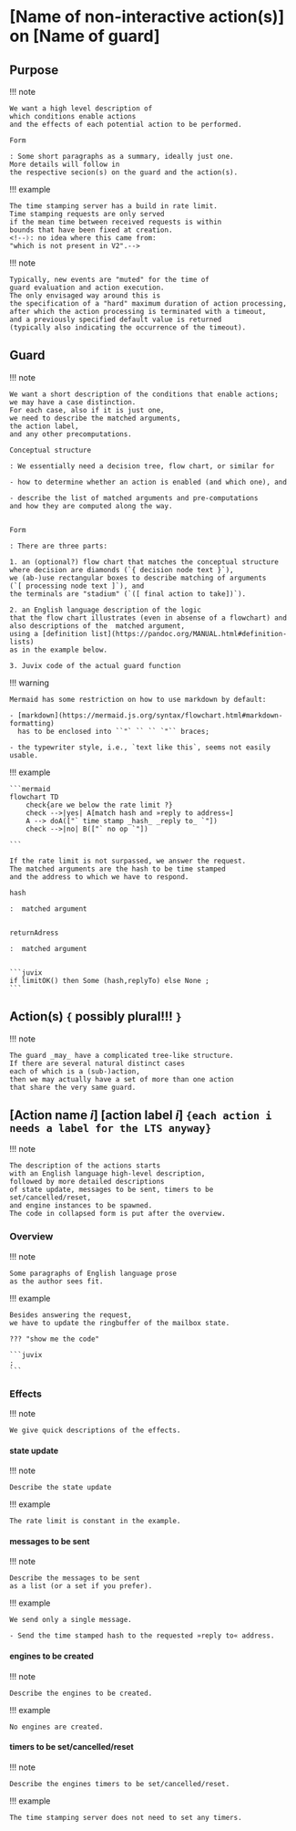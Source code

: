 # [Name of non-interactive action(s)] on [Name of guard]

## Purpose

!!! note

	We want a high level description of
	which conditions enable actions
	and the effects of each potential action to be performed.
	
	Form
	
	: Some short paragraphs as a summary, ideally just one. 
	More details will follow in 
	the respective secion(s) on the guard and the action(s).

!!! example

	The time stamping server has a build in rate limit.
	Time stamping requests are only served
	if the mean time between received requests is within 
	bounds that have been fixed at creation.
	<!--ᚦ: no idea where this came from:
	"which is not present in V2".-->

!!! note

	Typically, new events are "muted" for the time of 
	guard evaluation and action execution.
	The only envisaged way around this is 
	the specification of a "hard" maximum duration of action processing,
	after which the action processing is terminated with a timeout,
	and a previously specified default value is returned 
	(typically also indicating the occurrence of the timeout).
	
## Guard

!!! note

	We want a short description of the conditions that enable actions;
	we may have a case distinction.
	For each case, also if it is just one,
	we need to describe the matched arguments,
	the action label, 
	and any other precomputations.

	Conceptual structure
	
	: We essentially need a decision tree, flow chart, or similar for 
	
	- how to determine whether an action is enabled (and which one), and
	
	- describe the list of matched arguments and pre-computations 
	and how they are computed along the way.


	Form
	
	: There are three parts: 
	
	1. an (optional?) flow chart that matches the conceptual structure
	where decision are diamonds (`{ decision node text }`), 
	we (ab-)use rectangular boxes to describe matching of arguments
	(`[ processing node text ]`), and 
	the terminals are "stadium" (`([ final action to take])`).

	2. an English language description of the logic
	that the flow chart illustrates (even in absense of a flowchart) and
	also descriptions of the  matched argument,
	using a [definition list](https://pandoc.org/MANUAL.html#definition-lists)
	as in the example below.
	
	3. Juvix code of the actual guard function

!!! warning

	Mermaid has some restriction on how to use markdown by default: 

    - [markdown](https://mermaid.js.org/syntax/flowchart.html#markdown-formatting)
	  has to be enclosed into ``"` ‌`` ``‌ `"`` braces;
	
	- the typewriter style, i.e., `text like this`, seems not easily usable.

<!--ᚦ: [let's keep this one/three lines of Chris's here, just in case]
Guards can provide information (similar to pattern-matching) which can then be used in the action. Each guard should come with a specified type `LocalData -> Maybe<T>` where `T` is the data that the guard will bind (pattern-match) out of the local data if (and only if) it matches.
-->

!!! example

	```mermaid
	flowchart TD
		check{are we below the rate limit ?}
		check -->|yes| A[match hash and »reply to address«]
	    A --> doA(["` time stamp _hash_ _reply to_ `"])
		check -->|no| B(["` no op `"])
		
	```

	If the rate limit is not surpassed, we answer the request.
	The matched arguments are the hash to be time stamped
	and the address to which we have to respond. 
	
	hash
	
	:  matched argument
	
	
	returnAdress
	
	:  matched argument
		

	```juvix
	if limitOK() then Some (hash,replyTo) else None ;
	```

## Action(s) `{` possibly plural!!! `}`

!!! note

	The guard _may_ have a complicated tree-like structure.
	If there are several natural distinct cases 
	each of which is a (sub-)action,
	then we may actually have a set of more than one action
	that share the very same guard.
	
	
 <!--!!! example
¶
	There is always the `no op` opeartion as default,
	which just drops the message.
-->

## [Action name $i$] [action label $i$] `{each action i needs a label for the LTS anyway}`

!!! note 
	
	The description of the actions starts 
	with an English language high-level description,
	followed by more detailed descriptions
	of state update, messages to be sent, timers to be set/cancelled/reset,
	and engine instances to be spawned.
	The code in collapsed form is put after the overview.

### Overview

!!! note

	Some paragraphs of English language prose
	as the author sees fit.

!!! example

	Besides answering the request,
	we have to update the ringbuffer of the mailbox state.

    ??? "show me the code"
	
	```juvix
	;
	```

<!-- ᚦdon't think we need this any more
!!! todo

	simple juvix code example of client server
-->	
	

### Effects

!!! note

	We give quick descriptions of the effects.

#### state update

!!! note

	Describe the state update
	
!!! example

	The rate limit is constant in the example.

#### messages to be sent

!!! note

	Describe the messages to be sent
	as a list (or a set if you prefer).
	
!!! example

	We send only a single message. 
	
	- Send the time stamped hash to the requested »reply to« address.
	
#### engines to be created

!!! note

	Describe the engines to be created.

!!! example

	No engines are created.

#### timers to be set/cancelled/reset 

!!! note

	Describe the engines timers to be set/cancelled/reset.
	
!!! example

	The time stamping server does not need to set any timers.
	
